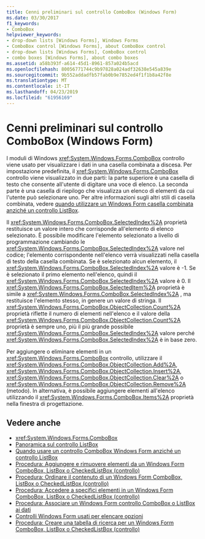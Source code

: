 ```yaml
---
title: Cenni preliminari sul controllo ComboBox (Windows Form)
ms.date: 03/30/2017
f1_keywords:
- ComboBox
helpviewer_keywords:
- drop-down lists [Windows Forms], Windows Forms
- ComboBox control [Windows Forms], about ComboBox control
- drop-down lists [Windows Forms], ComboBox control
- combo boxes [Windows Forms], about combo boxes
ms.assetid: a58b393f-a614-45d1-8961-857a024b5acd
ms.openlocfilehash: 80056771744c9b97828a024adf32638e545a839e
ms.sourcegitcommit: 9b552addadfb57fab0b9e7852ed4f1f1b8a42f8e
ms.translationtype: MT
ms.contentlocale: it-IT
ms.lasthandoff: 04/23/2019
ms.locfileid: "61956169"
---
```

# <a name="combobox-control-overview-windows-forms"></a>Cenni preliminari sul controllo ComboBox (Windows Form)
I moduli di Windows <xref:System.Windows.Forms.ComboBox> controllo viene usato per visualizzare i dati in una casella combinata a discesa. Per impostazione predefinita, il <xref:System.Windows.Forms.ComboBox> controllo viene visualizzato in due parti: la parte superiore è una casella di testo che consente all'utente di digitare una voce di elenco. La seconda parte è una casella di riepilogo che visualizza un elenco di elementi da cui l'utente può selezionare uno. Per altre informazioni sugli altri stili di casella combinata, vedere [quando utilizzare un Windows Form casella combinata anziché un controllo ListBox](when-to-use-a-windows-forms-combobox-instead-of-a-listbox.md).  
  
 Il <xref:System.Windows.Forms.ComboBox.SelectedIndex%2A> proprietà restituisce un valore intero che corrisponde all'elemento di elenco selezionato. È possibile modificare l'elemento selezionato a livello di programmazione cambiando le <xref:System.Windows.Forms.ComboBox.SelectedIndex%2A> valore nel codice; l'elemento corrispondente nell'elenco verrà visualizzati nella casella di testo della casella combinata. Se è selezionato alcun elemento, il <xref:System.Windows.Forms.ComboBox.SelectedIndex%2A> valore è -1. Se è selezionato il primo elemento nell'elenco, quindi il <xref:System.Windows.Forms.ComboBox.SelectedIndex%2A> valore è 0. Il <xref:System.Windows.Forms.ComboBox.SelectedItem%2A> proprietà è simile a <xref:System.Windows.Forms.ComboBox.SelectedIndex%2A> , ma restituisce l'elemento stesso, in genere un valore di stringa. Il <xref:System.Windows.Forms.ComboBox.ObjectCollection.Count%2A> proprietà riflette il numero di elementi nell'elenco e il valore della <xref:System.Windows.Forms.ComboBox.ObjectCollection.Count%2A> proprietà è sempre uno, più il più grande possibile <xref:System.Windows.Forms.ComboBox.SelectedIndex%2A> valore perché <xref:System.Windows.Forms.ComboBox.SelectedIndex%2A> è in base zero.  
  
 Per aggiungere o eliminare elementi in un <xref:System.Windows.Forms.ComboBox> controllo, utilizzare il <xref:System.Windows.Forms.ComboBox.ObjectCollection.Add%2A>, <xref:System.Windows.Forms.ComboBox.ObjectCollection.Insert%2A>, <xref:System.Windows.Forms.ComboBox.ObjectCollection.Clear%2A> o <xref:System.Windows.Forms.ComboBox.ObjectCollection.Remove%2A> (metodo). In alternativa, è possibile aggiungere elementi all'elenco utilizzando il <xref:System.Windows.Forms.ComboBox.Items%2A> proprietà nella finestra di progettazione.  
  
## <a name="see-also"></a>Vedere anche

- <xref:System.Windows.Forms.ComboBox>
- [Panoramica sul controllo ListBox](listbox-control-overview-windows-forms.md)
- [Quando usare un controllo ComboBox Windows Form anziché un controllo ListBox](when-to-use-a-windows-forms-combobox-instead-of-a-listbox.md)
- [Procedura: Aggiungere e rimuovere elementi da un Windows Form ComboBox, ListBox o CheckedListBox (controllo)](add-and-remove-items-from-a-wf-combobox.md)
- [Procedura: Ordinare il contenuto di un Windows Form ComboBox, ListBox o CheckedListBox (controllo)](sort-the-contents-of-a-wf-combobox-listbox-or-checkedlistbox-control.md)
- [Procedura: Accedere a specifici elementi in un Windows Form ComboBox, ListBox o CheckedListBox (controllo)](access-specific-items-in-a-wf-combobox-listbox-or-checkedlistbox.md)
- [Procedura: Associare un Windows Form controllo ComboBox o ListBox ai dati](how-to-bind-a-windows-forms-combobox-or-listbox-control-to-data.md)
- [Controlli Windows Form usati per elencare opzioni](windows-forms-controls-used-to-list-options.md)
- [Procedura: Creare una tabella di ricerca per un Windows Form ComboBox, ListBox o CheckedListBox (controllo)](create-a-lookup-table-for-a-wf-combobox-listbox.md)
